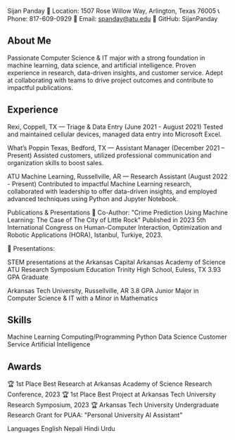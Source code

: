 Sijan Panday
📍 Location: 1507 Rose Willow Way, Arlington, Texas 76005
📞 Phone: 817-609-0929
📧 Email: spanday@atu.edu
🔗 GitHub: SijanPanday

## About Me
Passionate Computer Science & IT major with a strong foundation in machine learning, data science, and artificial intelligence. Proven experience in research, data-driven insights, and customer service. Adept at collaborating with teams to drive project outcomes and contribute to impactful publications.

## Experience
Rexi, Coppell, TX — Triage & Data Entry
(June 2021 - August 2021)
Tested and maintained cellular devices, managed data entry into Microsoft Excel.

What’s Poppin Texas, Bedford, TX — Assistant Manager
(December 2021 – Present)
Assisted customers, utilized professional communication and organization skills to boost sales.

ATU Machine Learning, Russellville, AR — Research Assistant
(August 2022 - Present)
Contributed to impactful Machine Learning research, collaborated with leadership to offer data-driven insights, and employed advanced techniques using Python and Jupyter Notebook.

Publications & Presentations
📖 Co-Author: "Crime Prediction Using Machine Learning: The Case of The City of Little Rock"
Published in 2023 5th International Congress on Human-Computer Interaction, Optimization and Robotic Applications (HORA), Istanbul, Turkiye, 2023.

🎤 Presentations:

STEM presentations at the Arkansas Capital
Arkansas Academy of Science
ATU Research Symposium
Education
Trinity High School, Euless, TX
3.93 GPA Graduate

Arkansas Tech University, Russellville, AR
3.8 GPA Junior
Major in Computer Science & IT with a Minor in Mathematics

## Skills
Machine Learning
Computing/Programming
Python
Data Science
Customer Service
Artificial Intelligence
## Awards
🏆 1st Place Best Research at Arkansas Academy of Science Research Conference, 2023
🏆 1st Place Best Project at Arkansas Tech University Research Symposium, 2023
🏆 Arkansas Tech University Undergraduate Research Grant for PUAA: "Personal University AI Assistant"

Languages
English
Nepali
Hindi
Urdu


